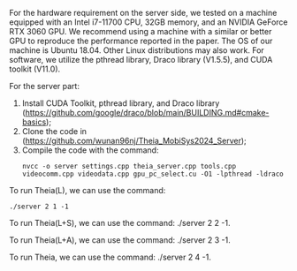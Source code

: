 For the hardware requirement on the server side, we tested on a machine equipped with an Intel i7-11700 CPU, 32GB memory, and an NVIDIA GeForce RTX 3060 GPU. We recommend using a machine with a similar or better GPU to reproduce the performance reported in the paper. The OS of our machine is Ubuntu 18.04. Other Linux distributions may also work. For software, we utilize the pthread library, Draco library (V1.5.5), and CUDA toolkit (V11.0).

For the server part: 

1) Install CUDA Toolkit, pthread library, and Draco library (https://github.com/google/draco/blob/main/BUILDING.md#cmake-basics);
2) Clone the code in (https://github.com/wunan96nj/Theia_MobiSys2024_Server);
3) Compile the code with the command:
   ```
   nvcc -o server settings.cpp theia_server.cpp tools.cpp videocomm.cpp videodata.cpp gpu_pc_select.cu -O1 -lpthread -ldraco
   ```
   
To run Theia(L), we can use the command: 

```./server 2 1 -1```

To run Theia(L+S), we can use the command: ./server 2 2 -1.

To run Theia(L+A), we can use the command: ./server 2 3 -1.

To run Theia, we can use the command: ./server 2 4 -1.
